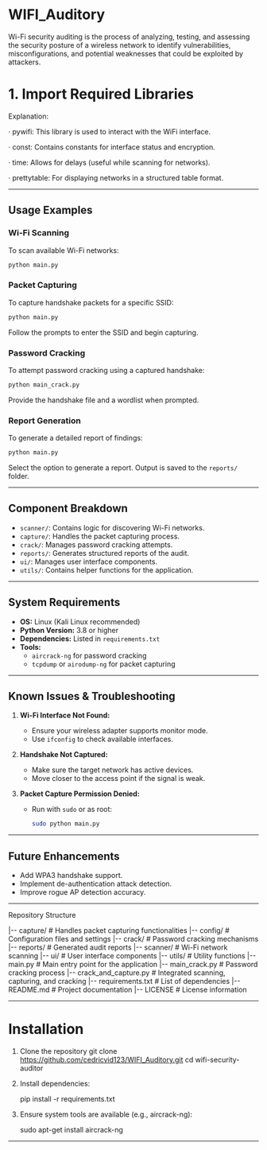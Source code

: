 # WIFI_Auditory
Wi-Fi security auditing is the process of analyzing, testing, and assessing the security posture of a wireless network to identify vulnerabilities, misconfigurations, and potential weaknesses that could be exploited by attackers.

# 1. Import Required Libraries

Explanation:

· pywifi: This library is used to interact with the WiFi interface.

· const: Contains constants for interface status and encryption.

· time: Allows for delays (useful while scanning for networks).

· prettytable: For displaying networks in a structured table format.

---

## Usage Examples
### Wi-Fi Scanning
To scan available Wi-Fi networks:
```bash
python main.py
```

### Packet Capturing
To capture handshake packets for a specific SSID:
```bash
python main.py
```
Follow the prompts to enter the SSID and begin capturing.

### Password Cracking
To attempt password cracking using a captured handshake:
```bash
python main_crack.py
```
Provide the handshake file and a wordlist when prompted.

### Report Generation
To generate a detailed report of findings:
```bash
python main.py
```
Select the option to generate a report. Output is saved to the `reports/` folder.

---

## Component Breakdown
- `scanner/`: Contains logic for discovering Wi-Fi networks.
- `capture/`: Handles the packet capturing process.
- `crack/`: Manages password cracking attempts.
- `reports/`: Generates structured reports of the audit.
- `ui/`: Manages user interface components.
- `utils/`: Contains helper functions for the application.

---

## System Requirements
- **OS:** Linux (Kali Linux recommended)
- **Python Version:** 3.8 or higher
- **Dependencies:** Listed in `requirements.txt`
- **Tools:** 
  - `aircrack-ng` for password cracking
  - `tcpdump` or `airodump-ng` for packet capturing

---

## Known Issues & Troubleshooting
1. **Wi-Fi Interface Not Found:**
   - Ensure your wireless adapter supports monitor mode.
   - Use `ifconfig` to check available interfaces.

2. **Handshake Not Captured:**
   - Make sure the target network has active devices.
   - Move closer to the access point if the signal is weak.

3. **Packet Capture Permission Denied:**
   - Run with `sudo` or as root:
     ```bash
     sudo python main.py
     ```

---

## Future Enhancements
- Add WPA3 handshake support.
- Implement de-authentication attack detection.
- Improve rogue AP detection accuracy.

---

Repository Structure

|-- capture/                # Handles packet capturing functionalities
|-- config/                 # Configuration files and settings
|-- crack/                  # Password cracking mechanisms
|-- reports/                # Generated audit reports
|-- scanner/                # Wi-Fi network scanning
|-- ui/                     # User interface components
|-- utils/                  # Utility functions
|-- main.py                 # Main entry point for the application
|-- main_crack.py           # Password cracking process
|-- crack_and_capture.py    # Integrated scanning, capturing, and cracking
|-- requirements.txt        # List of dependencies
|-- README.md               # Project documentation
|-- LICENSE                 # License information

---
# Installation

1. Clone the repository
   git clone https://github.com/cedricvid123/WIFI_Auditory.git
   cd wifi-security-auditor

2. Install dependencies:

   pip install -r requirements.txt

3. Ensure system tools are available (e.g., aircrack-ng):

   sudo apt-get install aircrack-ng

---
